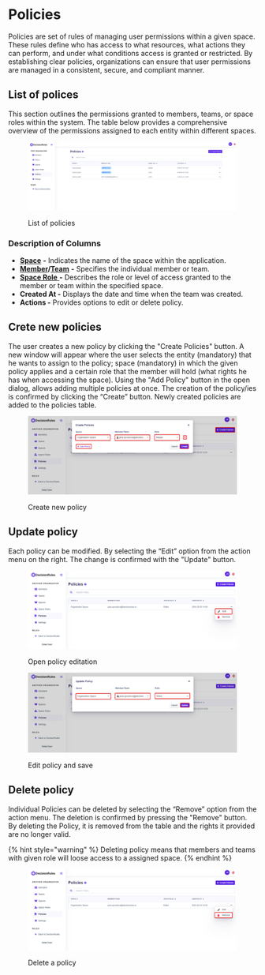 # Policies

Policies are set of rules of managing user permissions within a given space. These rules define who has access to what resources, what actions they can perform, and under what conditions access is granted or restricted. By establishing clear policies, organizations can ensure that user permissions are managed in a consistent, secure, and compliant manner.

## List of polices

This section outlines the permissions granted to members, teams, or space roles within the system. The table below provides a comprehensive overview of the permissions assigned to each entity within different spaces.

<figure><img src="../../.gitbook/assets/policies.png" alt=""><figcaption><p>List of policies</p></figcaption></figure>

### **Description of Columns**

* [**Space**](spaces.md) **-** Indicates the name of the space within the application.
* [**Member**](members.md)**/**[**Team**](teams.md) **-** Specifies the individual member or team.
* [**Space Role** ](space-roles.md)**-** Describes the role or level of access granted to the member or team within the specified space.
* **Created At -** Displays the date and time when the team was created.
* **Actions -** Provides options to edit or delete policy.

## Crete new policies

The user creates a new policy by clicking the "Create Policies" button. A new window will appear where the user selects the entity (mandatory) that he wants to assign to the policy; space (mandatory) in which the given policy applies and a certain role that the member will hold (what rights he has when accessing the space). Using the "Add Policy" button in the open dialog, allows adding multiple policies at once. The creation of the policy/ies is confirmed by clicking the “Create” button. Newly created policies are added to the policies table.

<figure><img src="../../.gitbook/assets/create_policy.png" alt=""><figcaption><p>Create new policy</p></figcaption></figure>

## Update policy

Each policy can be modified. By selecting the “Edit” option from the action menu on the right. The change is confirmed with the "Update" button.

<figure><img src="../../.gitbook/assets/edit_policy.png" alt=""><figcaption><p>Open policy editation</p></figcaption></figure>

<figure><img src="../../.gitbook/assets/update_policy.png" alt=""><figcaption><p>Edit policy and save</p></figcaption></figure>

## Delete policy

Individual Policies can be deleted by selecting the “Remove” option from the action menu. The deletion is confirmed by pressing the "Remove" button. By deleting the Policy, it is removed from the table and the rights it provided are no longer valid.

{% hint style="warning" %}
Deleting policy means that members and teams with given role will loose access to a assigned space.
{% endhint %}

<figure><img src="../../.gitbook/assets/remove_policy.png" alt=""><figcaption><p>Delete a policy</p></figcaption></figure>
